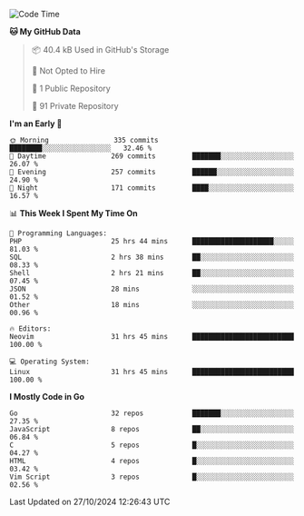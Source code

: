 
<!--START_SECTION:waka-->
![Code Time](http://img.shields.io/badge/Code%20Time-5%2C425%20hrs%2040%20mins-blue)

**🐱 My GitHub Data** 

> 📦 40.4 kB Used in GitHub's Storage 
 > 
> 🚫 Not Opted to Hire
 > 
> 📜 1 Public Repository 
 > 
> 🔑 91 Private Repository 
 > 
**I'm an Early 🐤** 

```text
🌞 Morning                335 commits         ████████░░░░░░░░░░░░░░░░░   32.46 % 
🌆 Daytime                269 commits         ███████░░░░░░░░░░░░░░░░░░   26.07 % 
🌃 Evening                257 commits         ██████░░░░░░░░░░░░░░░░░░░   24.90 % 
🌙 Night                  171 commits         ████░░░░░░░░░░░░░░░░░░░░░   16.57 % 
```


📊 **This Week I Spent My Time On** 

```text
💬 Programming Languages: 
PHP                      25 hrs 44 mins      ████████████████████░░░░░   81.03 % 
SQL                      2 hrs 38 mins       ██░░░░░░░░░░░░░░░░░░░░░░░   08.33 % 
Shell                    2 hrs 21 mins       ██░░░░░░░░░░░░░░░░░░░░░░░   07.45 % 
JSON                     28 mins             ░░░░░░░░░░░░░░░░░░░░░░░░░   01.52 % 
Other                    18 mins             ░░░░░░░░░░░░░░░░░░░░░░░░░   00.96 % 

🔥 Editors: 
Neovim                   31 hrs 45 mins      █████████████████████████   100.00 % 

💻 Operating System: 
Linux                    31 hrs 45 mins      █████████████████████████   100.00 % 
```

**I Mostly Code in Go** 

```text
Go                       32 repos            ███████░░░░░░░░░░░░░░░░░░   27.35 % 
JavaScript               8 repos             ██░░░░░░░░░░░░░░░░░░░░░░░   06.84 % 
C                        5 repos             █░░░░░░░░░░░░░░░░░░░░░░░░   04.27 % 
HTML                     4 repos             █░░░░░░░░░░░░░░░░░░░░░░░░   03.42 % 
Vim Script               3 repos             █░░░░░░░░░░░░░░░░░░░░░░░░   02.56 % 
```




 Last Updated on 27/10/2024 12:26:43 UTC
<!--END_SECTION:waka-->

